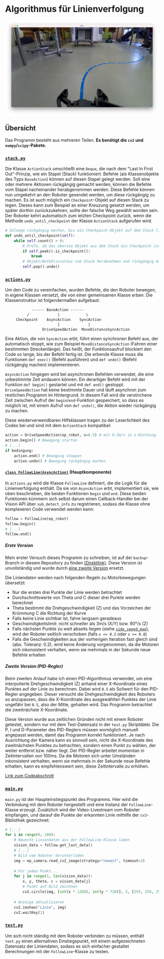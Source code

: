 # Algorithmus für Linienverfolgung
<img align="center" src="screenshot.png"/>

## Übersicht
Das Programm besteht aus mehreren Teilen. **Es benötigt die `cv2` und `numpy`/`scipy`-Pakete.**

### [`stack.py`](stack.py)

Die Klasse `ActionStack` umschließt eine `Deque`, die nach dem "Last In First Out"-Prinzip, wie ein Stapel (Stack) funktioniert. Befehle (als Klassenobjekte des Typs `BaseAction`) können auf diesen Stapel gelegt werden. Soll eine oder mehrere Aktionen rückgängig gemacht werden, können die Befehle vom Stapel nacheinander herabgenommen werden. Diese Befehle können nun umgekehrt an den Roboter gesendet werden, um diese rückgängig zu machen.
Es ist auch möglich ein `Checkpoint`-Objekt auf diesen Stack zu legen. Dieses kann zum Beispiel an einer Kreuzung gesetzt werden, um später dorthin zurückzukehren, sollte der falsche Weg gewählt worden sein. Der Roboter kehrt automatisch zum letzten Checkpoint zurück, wenn die Methode `undo_until_checkpoint` der Klasse `ActionStack` aufgerufen wird. 

```python
# Solange rückgängig machen, bis ein Checkpoint-Objekt auf dem Stack liegt
def undo_until_checkpoint(self):
    while self.count() > 0:
        # Prüfe, ob das oberste Objekt aus dem Stack ein Checkpoint ist
        if self.peek().is_checkpoint():
            break
        # Objekt/Befehlsinstanz vom Stack herabnehmen und rückgängig machen
        self.pop().undo()
```
### [`actions.py`](actions.py)

Um den Code zu vereinfachen, wurden Befehle, die den Roboter bewegen, in eigene Klassen versetzt, die von einer gemeinsamen Klasse erben. Die Klassenstruktur ist folgendermaßen aufgebaut:
```
            ------ BaseAction ------
          /             |            \
     Checkpoint    AsyncAction    SyncAction
                        |             |
                 DriveSpeedAction  MoveDistanceSyncAction 
```

Eine Aktion, die von `SyncAction` erbt, führt einen synchronen Befehl aus, der automatisch stoppt, wie zum Beispiel `MoveDistanceSyncAction` (Fahren einer bestimmten Streckenlänge). Das heißt, der Funktionsaufruf blockiert den Code so lange, bis der Befehl fertig ist. Die erbende Klasse muss die Funktionen `def exec()` (Befehl ausführen) und `def undo()` (Befehl rückgängig machen) implementieren.

`AsyncAction` hingegen wird bei asynchronen Befehlen verwendet, die eine unbestimmte Zeit andauern können. Ein derartiger Befehl wird mit der Funktion `def begin()` gestartet und mit `def end()` gestoppt. 
`DriveSpeedAction` hat keine bestimmte Dauer und läuft asynchron zum restlichen Programm im Hintergrund. In diesem Fall wird die verstrichene Zeit zwischen Aufruf der `begin`/`end`-Funktion gespeichert, so dass es möglich ist, mit einem Aufruf von `def undo()`, die Aktion wieder rückgängig zu machen.

Diese wiederverwendbaren Hilfsklassen tragen zu der Leserlichkeit des Codes bei und sind mit dem `ActionStack` kompatibel:

```python
action = DriveSpeedAction(ep_robot, x=0.5) # mit 0.5m/s in x-Richtung
action.begin() # Bewegung starten
# [...]
if bedingung:
    action.end() # Bewegung stoppen
    action.undo() # Bewegung rückgängig machen
```

#### [`class FollowLine(AsyncAction)`](https://github.com/ThePBone/RobomasterCheatsheet/blob/main/vision/follow-line/actions.py#L85) (Hauptkomponente)
In `actions.py` wird die Klasse `FollowLine` definiert, die die Logik für die Linienverfolgung enthält.
Da sie von `AsyncAction` erbt, implementiert sie, wie oben beschrieben, die beiden Funktionen `begin` und `end`.
Diese beiden Funktionen kümmern sich selbst darum einen Callback-Handler bei der Vision API über `sub_detect_info` zu registrieren, sodass die Klasse ohne komplexeren Code verwendet werden kann:
```python
follow = FollowLine(ep_robot)
follow.begin()
# [...]
follow.end()
```

##### Erste Version

Mein erster Versuch dieses Programm zu schreiben, ist auf der `backup`-Branch in diesem Repository zu finden [(Direktlink)](https://github.com/ThePBone/RobomasterCheatsheet/blob/a408bd1a4964a8dec1e48e2cb6b56917e92fbca5/vision/follow-line/actions.py#L142). 
Diese Version ist unvollständig und wurde durch [eine zweite Version](#zweite-version-pid-regler) ersetzt.

Die Liniendaten werden nach folgenden Regeln zu Motorbewegungen übersetzt:
* Nur die ersten drei Punkte der Linie werden betrachtet
* Durchschnittswerte von Theta und C dieser drei Punkte werden berechnet
* Theta bestimmt die Drehgeschwindigkeit (Z) und das Vorzeichen der Krümmung C die Richtung der Kurve
* Falls keine Linie sichtbar ist, fahre langsam geradeaus
* Geschwindigkeitslimit: nicht schneller als 3m/s (X/Y) bzw. 90°/s (Z)
* Falls nächsten Punkte zu weit abseits liegen (siehe [`side_speed_map`](https://github.com/ThePBone/RobomasterCheatsheet/blob/a408bd1a4964a8dec1e48e2cb6b56917e92fbca5/vision/follow-line/actions.py#L170)), wird der Roboter seitlich verschoben (falls `x <= 0.2` oder `x >= 0.8`)
* Falls die Geschwindigkeiten aus der vorherigen Iteration fast gleich sind (abs. Toleranz: 0.2), wird keine Änderung vorgenommen, da die Motoren sich inkonsistent verhalten, wenn sie mehrmals in der Sekunde neue Befehle erhalten

##### Zweite Version (PID-Regler)

Beim zweiten Anlauf habe ich einen PID-Algorithmus verwendet, um eine interpolierte Drehgeschwindigkeit (Z) anhand einer X-Koordinate eines Punktes auf der Linie zu berechnen. Dabei wird `0.5` als Sollwert für den PID-Regler angegeben. Dieser versucht die Drehgeschwindigkeit des Roboters so anzupassen, dass die X-Koordinate des ausgewählten Punktes der Linie ungefähr bei `0.5`, also der Mitte, gehalten wird. Das Programm betrachtet die zweitnächste X-Koordinate.

Diese Version wurde aus zeitlichen Gründen nicht mit einem Roboter getestet, sondern nur mit dem Test-Datensatz in der `test.py` Skriptdatei. Die P, I und D-Parameter des PID-Reglers müssen womöglich manuell angepasst werden, damit das Programm korrekt funktioniert. Je nach Ausrichtung der Kamera kann es sinnvoll sein, nicht die X-Koordinate des zweitnächsten Punktes zu betrachten, sondern einen Punkt zu wählen, der weiter entfernt bzw. näher liegt. Der PID-Regler arbeitet momentan in Zeitintervallen von 100ms. Da die Motoren sich unter Umständen inkonsistent verhalten, wenn sie mehrmals in der Sekunde neue Befehle erhalten, kann es empfehlenswert sein, diese Zeitintervalle zu erhöhen.

[Link zum Codeabschnitt](https://github.com/ThePBone/RobomasterCheatsheet/blob/main/vision/follow-line/actions.py#L85)

### [`main.py`](main.py)

`main.py` ist der Haupteinstiegspunkt des Programms.
Hier wird die Verbindung mit dem Roboter hergestellt und eine Instanz der `FollowLine`-Klasse erzeugt.
Zusätzlich wird der Video-Livestream vom Roboter empfangen, und darauf die Punkte der erkannten Linie mithilfe der `cv2`-Bibliothek gezeichnet:
```python
# [...]
for i in range(0, 100):
    # Neueste Liniendaten aus der FollowLine-Klasse laden
    vision_data = follow.get_last_data()
    # [...]
    # Bild vom Roboter herunterladen
    img = ep_camera.read_cv2_image(strategy="newest", timeout=3)

    # Für jeden Punkt...
    for j in range(1, len(vision_data)):
        x, y, theta, c = vision_data[j]
        # Punkt auf Bild zeichnen
        cv2.circle(img, [int(x * 1280), int(y * 720)], 3, [255, 255, 255], -1)

    # Anzeige aktualisieren
    cv2.imshow("Linie", img)
    cv2.waitKey(1)
```

### [`test.py`](test.py)

Um sich nicht ständig mit dem Roboter verbinden zu müssen, enthält `test.py` einen alternativen Einstiegspunkt, mit einem aufgezeichneten Datensatz der Liniendaten, sodass es sich einfacher gestaltet Berechnungen mit der `FollowLine`-Klasse zu testen.

